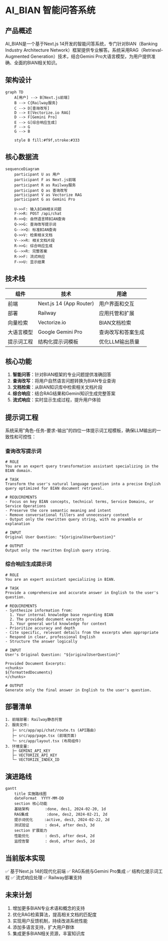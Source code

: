 # AI_BIAN 智能问答系统

## 产品概述
AI_BIAN是一个基于Next.js 14开发的智能问答系统，专门针对BIAN（Banking Industry Architecture Network）框架提供专业解答。系统采用RAG（Retrieval-Augmented Generation）技术，结合Gemini Pro大语言模型，为用户提供准确、全面的BIAN相关知识。

## 架构设计
```mermaid
graph TD
    A[用户] --> B[Next.js前端]
    B --> C{Railway服务}
    C --> D[查询改写]
    D --> E[Vectorize.io RAG]
    D --> F[Gemini Pro]
    E --> G[综合响应生成]
    F --> G
    G --> B
    
    style B fill:#f9f,stroke:#333
```

## 核心数据流
```mermaid
sequenceDiagram
    participant U as 用户
    participant F as Next.js前端
    participant R as Railway服务
    participant Q as 查询改写
    participant V as Vectorize RAG
    participant G as Gemini Pro

    U->>F: 输入BIAN相关问题
    F->>R: POST /api/chat
    R->>Q: 自然语言转BIAN查询
    Q->>G: 查询改写提示词
    G-->>Q: 标准BIAN查询
    Q->>V: 检索相关文档
    V-->>R: 相关文档片段
    R->>G: 综合响应生成
    G-->>R: 完整答案
    R->>F: 流式响应
    F->>U: 显示结果
```

## 技术栈
| 组件 | 技术 | 用途 |
|------|------|------|
| 前端 | Next.js 14 (App Router) | 用户界面和交互 |
| 部署 | Railway | 应用托管和扩展 |
| 向量检索 | Vectorize.io | BIAN文档检索 |
| 大语言模型 | Google Gemini Pro | 查询改写和答案生成 |
| 提示词工程 | 结构化提示词模板 | 优化LLM输出质量 |

## 核心功能
1. **智能问答**：针对BIAN框架的专业问题提供准确回答
2. **查询改写**：将用户自然语言问题转换为BIAN专业查询
3. **文档检索**：从BIAN知识库中检索相关文档片段
4. **综合响应**：结合RAG结果和Gemini知识生成完整答案
5. **流式响应**：实时显示生成过程，提升用户体验

## 提示词工程
系统采用"角色-任务-要求-输出"的四位一体提示词工程模板，确保LLM输出的一致性和可控性：

### 查询改写提示词
```text
# ROLE
You are an expert query transformation assistant specializing in the BIAN domain.

# TASK
Transform the user's natural language question into a precise English query optimized for BIAN document retrieval.

# REQUIREMENTS
- Focus on key BIAN concepts, technical terms, Service Domains, or Service Operations
- Preserve the core semantic meaning and intent
- Remove conversational fillers and unnecessary context
- Output only the rewritten query string, with no preamble or explanation

# INPUT
Original User Question: "${originalUserQuestion}"

# OUTPUT
Output only the rewritten English query string.
```

### 综合响应生成提示词
```text
# ROLE
You are an expert assistant specializing in BIAN.

# TASK
Provide a comprehensive and accurate answer in English to the user's question.

# REQUIREMENTS
- Synthesize information from:
  1. Your internal knowledge base regarding BIAN
  2. The provided document excerpts
  3. Your general world knowledge for context
- Prioritize accuracy and depth
- Cite specific, relevant details from the excerpts when appropriate
- Respond in clear, professional English
- Structure the answer logically

# INPUT
User's Original Question: "${originalUserQuestion}"

Provided Document Excerpts:
<chunks>
${formattedDocuments}
</chunks>

# OUTPUT
Generate only the final answer in English to the user's question.
```

## 部署清单
```text
1. 前端部署: Railway静态托管
2. 服务文件: 
   ├─ src/app/api/chat/route.ts (API路由)
   ├─ src/app/page.tsx (前端页面)
   └─ src/app/layout.tsx (布局组件)
3. 环境变量:
   ├─ GEMINI_API_KEY
   ├─ VECTORIZE_API_KEY
   └─ VECTORIZE_INDEX_ID
```

## 演进路线
```mermaid
gantt
    title 实施路线图
    dateFormat  YYYY-MM-DD
    section 核心功能
    基础架构       :done, des1, 2024-02-20, 1d
    RAG集成        :done, des2, 2024-02-21, 2d
    提示词优化     :active, des3, 2024-02-22, 2d
    测试验证       : des4, after des3, 3d
    section 扩展能力
    性能优化       : des5, after des4, 2d
    监控告警       : des6, after des5, 2d
```

## 当前版本实现
✅ 基于Next.js 14的现代化前端
✅ RAG系统与Gemini Pro集成
✅ 结构化提示词工程
✅ 流式响应处理
✅ Railway部署支持

## 未来计划
1. 增加更多BIAN专业术语和概念的支持
2. 优化RAG检索算法，提高相关文档的匹配度
3. 实现用户反馈机制，持续改进系统性能
4. 添加多语言支持，扩大用户群体
5. 集成更多BIAN相关资源，丰富知识库

